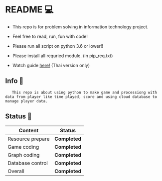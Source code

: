 # README :computer:

- This repo is for problem solving in information technology project.

- Feel free to read, run, fun with code!

- Please run all script on python 3.6 or lower!!

- Please install all requried module. (in pip_req.txt)

- Watch guide [here!](https://youtu.be/yMKMW3PX5CY) (Thai version only)

## Info :loudspeaker:

       This repo is about using python to make game and processiong with data from player like time played, score and using cloud database to manage player data.

## Status :traffic_light:
Content | Status
-------------- | --------------
Resource prepare | **Completed**
Game coding | **Completed**
Graph coding | **Completed**    
Database control | **Completed**      
Overall | **Completed**
